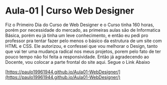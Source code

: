 # Aula-01 | Curso Web Designer

Fiz o Primeiro Dia do Curso de Web Designer e o Curso tinha 160 horas, porém por necessidade do mercado, as primeiras aulas são de Informatica Básica, porém eu já tinha um leve conhecimento, e então eu pedi pro professor pra tentar fazer pelo menos o básico da estrutura de um site com HTML e CSS. Ele autorizou, e confessei que vou melhorar o Design, tanto que vai ter uma mudança radical nos meus projetos, porem pelo fato de ter pouco tempo não foi feita a responsividade. Então já agradecendo ao Docente, vou colocar a parte frontal do site aqui. Segue o Link Abaixo


[https://paulo19961944.github.io/Aula01-WebDesigner/](https://paulo19961944.github.io/Aula01-WebDesigner/)
